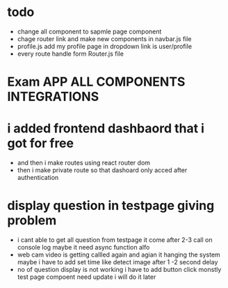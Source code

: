 # todo

- change all component to sapmle page component
- chage router link and make new components in navbar.js file
- profile.js add my profile page in dropdown link is user/profile
- every route handle form Router.js file

# Exam APP ALL COMPONENTS INTEGRATIONS

# i added frontend dashbaord that i got for free

- and then i make routes using react router dom
- then i make private route so that dashoard only acced after authentication

# display question in testpage giving problem

- i cant able to get all question from testpage it come after 2-3 call on console log
  maybe it need async function
  alfo
- web cam video is getting callled again and agian it hanging the system maybe i have to add
  set time like detect image after 1 -2 second delay
- no of question display is not working i have to add button click
  monstly test page compoent need update i will do it later

